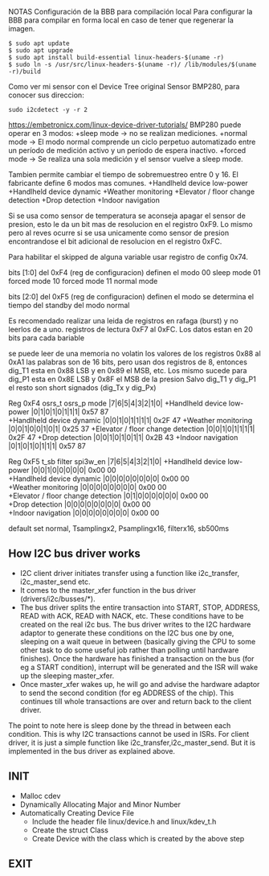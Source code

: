 NOTAS
Configuración de la BBB para compilación local
Para configurar la BBB para compilar en forma local en caso de tener que regenerar la imagen.

```
$ sudo apt update
$ sudo apt upgrade
$ sudo apt install build-essential linux-headers-$(uname -r)
$ sudo ln -s /usr/src/linux-headers-$(uname -r)/ /lib/modules/$(uname -r)/build
```

Como ver mi sensor con el Device Tree original
Sensor BMP280, para conocer sus direccion:
```
sudo i2cdetect -y -r 2
```

https://embetronicx.com/linux-device-driver-tutorials/
BMP280 puede operar en 3 modos:
+sleep mode -> no se realizan mediciones.
+normal mode -> El modo normal comprende un ciclo perpetuo automatizado entre un período de medición activo y un período de espera inactivo.
+forced mode -> Se realiza una sola medición y el sensor vuelve a sleep mode.

Tambien permite cambiar el tiempo de sobremuestreo entre 0 y 16. El fabricante define 6 modos mas comunes.
+Handlheld device low-power
+Handlheld device dynamic
+Weather monitoring
+Elevator / floor change detection
+Drop detection
+Indoor navigation

Si se usa como sensor de temperatura se aconseja apagar el sensor de presion, esto le da un bit mas de resolucion en el registro 0xF9. Lo mismo pero al reves ocurre si se usa unicamente como sensor de presion encontrandose el bit adicional de resolucion en el registro 0xFC.

Para habilitar el skipped de alguna variable usar registro de config 0x74.

bits [1:0] del 0xF4 (reg de configuracion) definen el modo
00 sleep mode
01 forced mode
10 forced mode
11 normal mode

bits [2:0] del 0xF5 (reg de configuracion) definen el modo
se determina el tiempo del standby del modo normal

Es recomendado realizar una leida de registros en rafaga (burst) y no leerlos de a uno.
registros de lectura 0xF7 al 0xFC.
Los datos estan en 20 bits para cada bariable

se puede leer de una memoria no volatin los valores de los registros 0x88 al 0xA1
las  palabras son de 16 bits, pero usan dos registros de 8, entonces dig_T1 esta en 0x88 LSB y en 0x89 el MSB, etc. Los mismo sucede para dig_P1 esta en 0x8E LSB y 0x8F el MSB de la presion
Salvo dig_T1 y dig_P1 el resto son short signados (dig_Tx y dig_Px)

Reg 0xF4      osrs_t osrs_p mode            |7|6|5|4|3|2|1|0|
+Handlheld device low-power                 |0|1|0|1|0|1|1|1| 0x57 87  
+Handlheld device dynamic                   |0|0|1|0|1|1|1|1| 0x2F 47
+Weather monitoring                         |0|0|1|0|0|1|0|1| 0x25 37
+Elevator / floor change detection          |0|0|1|0|1|1|1|1| 0x2F 47
+Drop detection                             |0|0|1|0|1|0|1|1| 0x2B 43
+Indoor navigation                          |0|1|0|1|0|1|1|1| 0x57 87

Reg 0xF5      t_sb filter spi3w_en          |7|6|5|4|3|2|1|0|
+Handlheld device low-power                 |0|0|1|0|0|0|0|0| 0x00 00  
+Handlheld device dynamic                   |0|0|0|0|0|0|0|0| 0x00 00  
+Weather monitoring                         |0|0|0|0|0|0|0|0| 0x00 00  
+Elevator / floor change detection          |0|1|0|0|0|0|0|0| 0x00 00  
+Drop detection                             |0|0|0|0|0|0|0|0| 0x00 00  
+Indoor navigation                          |0|0|0|0|0|0|0|0| 0x00 00  

default set
normal, Tsamplingx2, Psamplingx16, filterx16, sb500ms 

## How I2C bus driver works
+ I2C client driver initiates transfer using a function like i2c_transfer, i2c_master_send etc.
+ It comes to the master_xfer function in the bus driver (drivers/i2c/busses/*).
+ The bus driver splits the entire transaction into START, STOP, ADDRESS, READ with ACK, READ with NACK, etc. These conditions have to be created on the real i2c bus. The bus driver writes to the I2C hardware adaptor to generate these conditions on the I2C bus one by one, sleeping on a wait queue in between (basically giving the CPU to some other task to do some useful job rather than polling until hardware finishes).
Once the hardware has finished a transaction on the bus (for eg a START condition), interrupt will be generated and the ISR will wake up the sleeping master_xfer.
+ Once master_xfer wakes up, he will go and advise the hardware adaptor to send the second condition (for eg ADDRESS of the chip).
This continues till whole transactions are over and return back to the client driver.

The point to note here is sleep done by the thread in between each condition. This is why I2C transactions cannot be used in ISRs. For client driver, it is just a simple function like i2c_transfer,i2c_master_send. But it is implemented in the bus driver as explained above.

## INIT
* Malloc cdev
* Dynamically Allocating Major and Minor Number
* Automatically Creating Device File
    + Include the header file linux/device.h and linux/kdev_t.h
    + Create the struct Class
    + Create Device with the class which is created by the above step

## EXIT